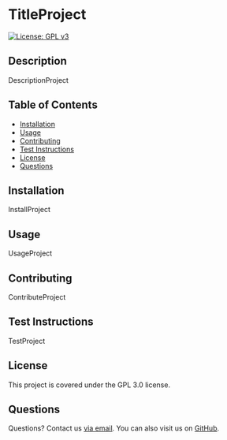 # TitleProject
  
[![License: GPL v3](https://img.shields.io/badge/License-GPLv3-blue.svg)](https://www.gnu.org/licenses/gpl-3.0)

## Description

DescriptionProject

## Table of Contents
* [Installation](#installation)
* [Usage](#usage)
* [Contributing](#contributing)
* [Test Instructions](#test-instructions)
* [License](#license)
* [Questions](#questions)

## Installation

InstallProject

## Usage

UsageProject

## Contributing

ContributeProject

## Test Instructions

TestProject

## License

This project is covered under the GPL 3.0 license.

## Questions

Questions? Contact us [via email](mailto:tarrantrl7@gmail.com). You can also visit us on [GitHub](https://github.com/tarrantrl).
